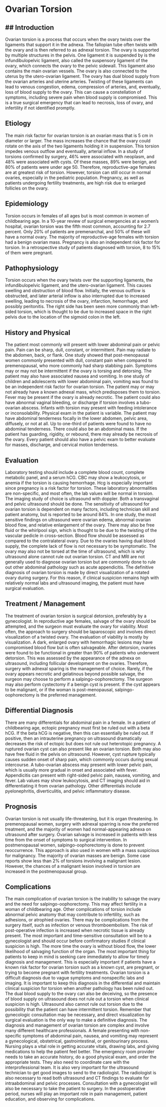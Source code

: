 # Ovarian Torsion
## ## Introduction
Ovarian torsion is a process that occurs when the ovary twists over the ligaments that support it in the adnexa. The fallopian tube often twists with the ovary and is then referred to as adnexal torsion. The ovary is supported by multiple structures in the pelvis. One ligament it is suspended by is the infundibulopelvic ligament, also called the suspensory ligament of the ovary, which connects the ovary to the pelvic sidewall. This ligament also contains the main ovarian vessels. The ovary is also connected to the uterus by the utero-ovarian ligament.
The ovary has dual blood supply from the ovarian arteries and uterine arteries. Twisting of these ligaments can lead to venous congestion, edema, compression of arteries, and, eventually, loss of blood supply to the ovary. This can cause a constellation of symptoms, including severe pain when blood supply is compromised. This is a true surgical emergency that can lead to necrosis, loss of ovary, and infertility if not identified promptly.
## Etiology
The main risk factor for ovarian torsion is an ovarian mass that is 5 cm in diameter or larger. The mass increases the chance that the ovary could rotate on the axis of the two ligaments holding it in suspension. This torsion impedes venous outflow and eventually, arterial inflow.
In a study of torsions confirmed by surgery, 46% were associated with neoplasm, and 48% were associated with cysts. Of these masses, 89% were benign, and 80% of patients were under age 50. Therefore, reproductive-age females are at greatest risk of torsion. However, torsion can still occur in normal ovaries, especially in the pediatric population. Pregnancy, as well as patients undergoing fertility treatments, are high risk due to enlarged follicles on the ovary.
## Epidemiology
Torsion occurs in females of all ages but is most common in women of childbearing age. In a 10-year review of surgical emergencies at a women’s hospital, ovarian torsion was the fifth most common, accounting for 2.7 percent. Only 20% of patients are premenarchal, and 50% of these will have a normal ovary. The majority of reproductive-age females with torsion had a benign ovarian mass. Pregnancy is also an independent risk factor for torsion. In a retrospective study of patients diagnosed with torsion, 8 to 15% of them were pregnant.
## Pathophysiology
Torsion occurs when the ovary twists over the supporting ligaments, the infundibulopelvic ligament, and the utero-ovarian ligament. This causes swelling and obstruction of blood flow. Initially, the venous outflow is obstructed, and later arterial inflow is also interrupted due to increased swelling, leading to necrosis of the ovary, infarction, hemorrhage, and possibly peritonitis. The right side has been seen more commonly than left-sided torsion, which is thought to be due to increased space in the right pelvis due to the location of the sigmoid colon in the left.
## History and Physical
The patient most commonly will present with lower abdominal pain or pelvic pain. Pain can be sharp, dull, constant, or intermittent. Pain may radiate to the abdomen, back, or flank. One study showed that post-menopausal women commonly presented with dull, constant pain when compared to premenopausal, who more commonly had sharp stabbing pain. Symptoms may or may not be intermittent if the ovary is torsing and detorsing.
The patient may also have associated nausea and vomiting. In one study of children and adolescents with lower abdominal pain, vomiting was found to be an independent risk factor for ovarian torsion. The patient may or may not already have a known adnexal mass, which predisposes them to torsion.
Fever may be present if the ovary is already necrotic. The patient could also have abnormal vaginal bleeding, or discharge if torsion involves a tubo-ovarian abscess. Infants with torsion may present with feeding intolerance or inconsolability.
Physical exam in the patient is variable. The patient may have abdominal tenderness focally in the lower abdomen, pelvic area, diffusely, or not at all. Up to one-third of patients were found to have no abdominal tenderness. There could also be an abdominal mass. If the patient has guarding, rigidity, or rebound, there may already be necrosis of the ovary. Every patient should also have a pelvic exam to better evaluate for masses, discharge, and cervical motion tenderness.
## Evaluation
Laboratory testing should include a complete blood count, complete metabolic panel, and a serum hCG. CBC may show a leukocytosis, or anemia if the torsion is causing hemorrhage. Hcg is especially important since pregnancy is a risk factor for torsion. These laboratory abnormalities are non-specific, and most often, the lab values will be normal in torsion.
The imaging study of choice is ultrasound with doppler. Both a transvaginal and pelvic ultrasound should be done. The sensitivity of ultrasound for ovarian torsion is dependent on many factors, including technician skill and patient anatomy, but is reported to be around 84%. In one study, the most sensitive findings on ultrasound were ovarian edema, abnormal ovarian blood flow, and relative enlargement of the ovary. There may also be free fluid or the whirlpool sign, which is thought to be due to the twisting of the vascular pedicle in cross-section.
Blood flow should be assessed as compared to the contralateral ovary. Due to the ovaries having dual blood supply, the complete lack of flow is not necessary to be symptomatic. The ovary may also not be torsed at the time of ultrasound, which is why ultrasound alone cannot rule out ovarian torsion. CT and MRI are not generally used to diagnose ovarian torsion but are commonly done to rule out other abdominal pathology such as acute appendicitis.
The definitive diagnosis of ovarian torsion is made by direct visualization of a rotated ovary during surgery. For this reason, if clinical suspicion remains high with relatively normal labs and ultrasound imaging, the patient must have surgical evaluation.
## Treatment / Management
The treatment of ovarian torsion is surgical detorsion, preferably by a gynecologist. In reproductive age females, salvage of the ovary should be attempted, and the surgeon must evaluate the ovary for viability. Most often, the approach to surgery should be laparoscopic and involves direct visualization of a twisted ovary. The evaluation of viability is mostly by visualization. A dark, enlarged ovary with hemorrhagic lesions may have compromised blood flow but is often salvageable.
After detorsion, ovaries were found to be functional in greater than 90% of patients who underwent detorsion. This was assessed by the appearance of the adnexa on ultrasound, including follicular development on the ovaries. Therefore, surgery with adnexal sparing is the management of choice. Rarely, if the ovary appears necrotic and gelatinous beyond possible salvage, the surgeon may choose to perform a salpingo-oophorectomy. The surgeon may also perform cystectomy if a benign cyst is present. If the cyst appears to be malignant, or if the woman is post-menopausal, salpingo-oophorectomy is the preferred management.
## Differential Diagnosis
There are many differentials for abdominal pain in a female. In a patient of childbearing age, ectopic pregnancy must first be ruled out with a beta hCG. If the beta hCG is negative, then this can essentially be ruled out. If positive, then an intrauterine pregnancy on ultrasound dramatically decreases the risk of ectopic but does not rule out heterotopic pregnancy. A ruptured ovarian cyst can also present like an ovarian torsion. Both may also have free fluid in the pelvis on ultrasound. However, cyst rupture typically causes sudden onset of sharp pain, which commonly occurs during sexual intercourse.
A tubo-ovarian abscess may present with lower pelvic pain, which is usually more gradual in onset and associated with fever. Appendicitis can present with right-sided pelvic pain, nausea, vomiting, and fever. Lab values may show leukocytosis, and CT imaging should aid in differentiating it from ovarian pathology. Other differentials include pyelonephritis, diverticulitis, and pelvic inflammatory disease.
## Prognosis
Ovarian torsion is not usually life-threatening, but it is organ threatening. In premenopausal women, surgery with adnexal sparring is now the preferred treatment, and the majority of women had normal-appearing adnexa on ultrasound after surgery. Ovarian salvage is increased in patients with less time from the onset of symptoms to surgical intervention. In postmenopausal women, salpingo-oophorectomy is done to prevent reoccurrence. This approach is also used in women with a mass suspicious for malignancy. The majority of ovarian masses are benign. Some case reports show less than 2% of torsions involving a malignant lesion. However, the chances of a malignant lesion involved in torsion are increased in the postmenopausal group.
## Complications
The main complication of ovarian torsion is the inability to salvage the ovary and the need for salpingo-oophorectomy. This may affect fertility in a woman of childbearing age. Other complications of torsion include abnormal pelvic anatomy that may contribute to infertility, such as adhesions, or atrophied ovaries. There may be complications from the surgery itself, such as infection or venous thromboembolism. The risk of post-operative infection is increased when necrotic tissue is already present.
The most important and time-sensitive consultation will be to a gynecologist and should occur before confirmatory studies if clinical suspicion is high. The more time the ovary is without blood flow, the lower likelihood of salvaging function of the organ.
The most important thing for patients to keep in mind is seeking care immediately to allow for timely diagnosis and management. This is especially important if patients have a known risk factor for ovarian torsion such as a known cyst, are pregnant, or trying to become pregnant with fertility treatments.
Ovarian torsion is a difficult diagnosis due to vague symptoms and nonspecific labs and imaging. It is important to keep this diagnosis in the differential and maintain clinical suspicion for torsion when another pathology has been ruled out. The dual blood supply to the ovary can also be deceiving, so the presence of blood supply on ultrasound does not rule out a torsion when clinical suspicion is high. Ultrasound also cannot rule out torsion due to the possibility that the patient can have intermittent torsion. Remember that gynecologic consultation may be necessary, and direct visualization by surgical evaluation is the only way to make a definitive diagnosis.
The diagnosis and management of ovarian torsion are complex and involve many different healthcare professionals. A female presenting with non-specific symptoms of abdominal pain, nausea, and vomiting may represent a gynecological, obstetrical, gastrointestinal, or genitourinary process. Nursing plays a vital role in getting accurate vitals, drawing labs, and giving medications to help the patient feel better. The emergency room provider needs to take an accurate history, do a good physical exam, and order the appropriate tests. They also need to coordinate care with the interprofessional team. It is also very important for the ultrasound technician to get good images to send to the radiologist.
The radiologist is also necessary to read both ultrasound and CT findings to evaluate for intraabdominal and pelvic processes. Consultation with a gynecologist will also be necessary to take the patient to surgery. In the postoperative period, nurses will play an important role in pain management, patient education, and observing for complications.